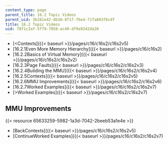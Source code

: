 ```yaml
---
content_type: page
parent_title: 16.2 Topic Videos
parent_uid: 3b281e42-db10-8f1f-f6e4-71fa803f6cdf
title: 16.2 Topic Videos
uid: 78f1c3af-5f79-7058-ac49-df9a9242da20
---
```


*   [<Contexts]({{< baseurl >}}/pages/c16/c16s2/c16s2v5)
*   [16.2.1Even More Memory Hierarchy]({{< baseurl >}}/pages/c16/c16s2)
*   [16.2.2Basics of Virtual Memory]({{< baseurl >}}/pages/c16/c16s2/c16s2v2)
*   [16.2.3Page Faults]({{< baseurl >}}/pages/c16/c16s2/c16s2v3)
*   [16.2.4Building the MMU]({{< baseurl >}}/pages/c16/c16s2/c16s2v4)
*   [16.2.5Contexts]({{< baseurl >}}/pages/c16/c16s2/c16s2v5)
*   [16.2.6MMU Improvements]({{< baseurl >}}/pages/c16/c16s2/c16s2v6)
*   [16.2.7Worked Examples]({{< baseurl >}}/pages/c16/c16s2/c16s2v7)
*   [\>Worked Examples]({{< baseurl >}}/pages/c16/c16s2/c16s2v7)

MMU Improvements
----------------

{{< resource 65633259-5982-1a3d-7042-2beeb53a1e4e >}}

*   [BackContexts]({{< baseurl >}}/pages/c16/c16s2/c16s2v5)
*   [ContinueWorked Examples]({{< baseurl >}}/pages/c16/c16s2/c16s2v7)